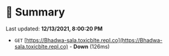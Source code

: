 # 📖 Summary
Last updated: **12/13/2021, 8:00:20 PM**

- `GET` [https://Bhadwa-sala.toxicblte.repl.co](https://Bhadwa-sala.toxicblte.repl.co) - **Down** (126ms)
